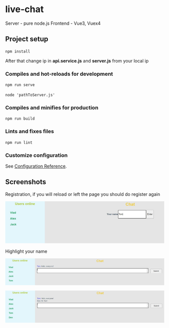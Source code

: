 # live-chat

Server - pure node.js
Frontend - Vue3, Vuex4



## Project setup
```
npm install

```
After that change ip in **api.service.js** and **server.js** from
your local ip
### Compiles and hot-reloads for development
```
npm run serve

node 'pathToServer.js'
```

### Compiles and minifies for production
```
npm run build
```

### Lints and fixes files
```
npm run lint
```

### Customize configuration
See [Configuration Reference](https://cli.vuejs.org/config/).
## Screenshots

Registration, if you will reload or left the page
you should do register again

![App Screenshot](docs/screenshots/1.jpg)

Highlight your name

![App Screenshot](docs/screenshots/2.jpg)


![App Screenshot](docs/screenshots/3.jpg)
